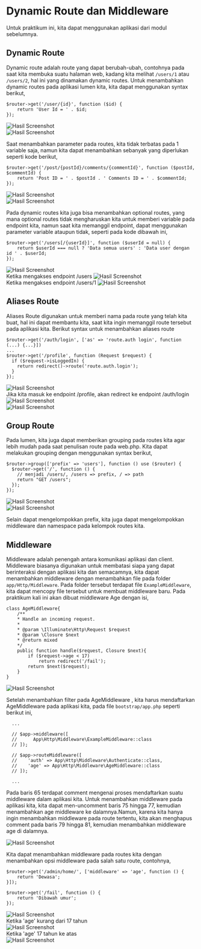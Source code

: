 # Dynamic Route dan Middleware

Untuk praktikum ini, kita dapat menggunakan aplikasi dari modul sebelumnya. <br>

## Dynamic Route

Dynamic route adalah route yang dapat berubah-ubah, contohnya pada saat kita membuka suatu halaman web, kadang kita melihat `/users/1` atau `/users/2`, hal ini yang dinamakan dynamic routes.
Untuk menambahkan dynamic routes pada aplikasi lumen kita, kita dapat menggunakan syntax berikut,

  ```
  $router->get('/user/{id}', function ($id) {
      return 'User Id = ' . $id;
  });
  ```

  ![Hasil Screenshot](../prak5/img1.jpg)<br>
  ![Hasil Screenshot](../prak5/img2.jpg)<br>

Saat menambahkan parameter pada routes, kita tidak terbatas pada 1 variable saja, namun kita dapat menambahkan sebanyak yang diperlukan seperti kode berikut,

  ```
  $router->get('/post/{postId}/comments/{commentId}', function ($postId, $commentId) {
      return 'Post ID = ' . $postId . ' Comments ID = ' . $commentId;
  });
  ```

![Hasil Screenshot](../prak5/img3.jpg)<br>
![Hasil Screenshot](../prak5/img4.jpg)<br>

Pada dynamic routes kita juga bisa menambahkan optional routes, yang mana optional routes tidak mengharuskan kita untuk memberi variable pada endpoint kita, namun saat kita memanggil endpoint, dapat menggunakan parameter variable ataupun tidak, seperti pada kode dibawah ini,

  ```
  $router->get('/users[/{userId}]', function ($userId = null) {
      return $userId === null ? 'Data semua users' : 'Data user dengan id ' . $userId;
  });
  ```

![Hasil Screenshot](../prak5/img5.jpg)<br>
Ketika mengakses endpoint /users
![Hasil Screenshot](../prak5/img6.jpg)<br>
Ketika mengakses endpoint /users/1
![Hasil Screenshot](../prak5/img7.jpg)<br>

## Aliases Route

Aliases Route digunakan untuk memberi nama pada route yang telah kita buat, hal ini dapat membantu kita, saat kita ingin memanggil route tersebut pada aplikasi kita. Berikut syntax untuk menambahkan aliases route

  ```
  $router->get('/auth/login', ['as' => 'route.auth login', function (...) {...}])
  ...
  $router->get('/profile', function (Request $request) {
    if ($request->isLoggedIn) {
      return redirect()->route('route.auth.login');
    }
  });
  ```

![Hasil Screenshot](../prak5/img8.jpg) <br>
Jika kita masuk ke endpoint /profile, akan redirect ke endpoint /auth/login <br>
![Hasil Screenshot](../prak5/img9.jpg) <br>
![Hasil Screenshot](../prak5/img10.jpg)<br>

## Group Route

Pada lumen, kita juga dapat memberikan grouping pada routes kita agar lebih mudah pada saat penulisan route pada web.php. Kita dapat melakukan grouping dengan menggunakan syntax berikut,

  ```
  $router->group(['prefix' => 'users'], function () use ($router) {
    $router->get('/', function () { 
      // menjadi /users/, /users => prefix, / => path
      return "GET /users";
    });
  });
  ```

![Hasil Screenshot](../prak5/img11.jpg)<br>
![Hasil Screenshot](../prak5/img12.jpg)<br>

Selain dapat mengelompokkan prefix, kita juga dapat mengelompokkan middleware dan
namespace pada kelompok routes kita.

## Middleware

Middleware adalah penengah antara komunikasi aplikasi dan client. Middleware biasanya digunakan untuk membatasi siapa yang dapat berinteraksi dengan aplikasi kita dan semacamnya, kita dapat menambahkan middleware dengan menambahkan file pada folder `app/Http/Middleware`. Pada folder tersebut terdapat file `ExampleMiddleware`, kita dapat mencopy file tersebut untuk membuat middleware baru. Pada praktikum kali ini akan dibuat middleware Age dengan isi,

  ```
  class AgeMiddleware{
      /**
      * Handle an incoming request.
      *
      * @param \Illuminate\Http\Request $request
      * @param \Closure $next
      * @return mixed
      */
      public function handle($request, Closure $next){
          if ($request->age < 17)
              return redirect('/fail');
          return $next($request);
      }
  }
  ```

![Hasil Screenshot](../prak5/img13.jpg)<br>

Setelah menambahkan filter pada AgeMiddleware , kita harus mendaftarkan
AgeMiddleware pada aplikasi kita, pada file `bootstrap/app.php` seperti berikut ini,

```
  ...

  // $app->middleware([
  //      App\Http\Middleware\ExampleMiddleware::class
  // ]);
  
  // $app->routeMiddleware([
  //    'auth' => App\Http\Middleware\Authenticate::class,
  //    'age' => App\Http\Middleware\AgeMiddleware::class
  // ]);

  ...
  ```

Pada baris 65 terdapat comment mengenai proses mendaftarkan suatu middleware dalam aplikasi kita. Untuk menambahkan middleware pada aplikasi kita, kita dapat men-uncomment baris 75 hingga 77, kemudian menambahkan age middleware ke dalamnya.Namun, karena kita hanya ingin menambahkan middleware pada route tertentu, kita akan menghapus comment pada baris 79 hingga 81, kemudian menambahkan middleware age di
dalamnya.

![Hasil Screenshot](../prak5/img14.jpg) <br>

Kita dapat menambahkan middleware pada routes kita dengan menambahkan opsi middleware pada salah satu route, contohnya,

  ```
  $router->get('/admin/home/', ['middleware' => 'age', function () {
      return 'Dewasa';
  }]);

  $router->get('/fail', function () {
      return 'Dibawah umur';
  });
  ```

![Hasil Screenshot](../prak5/img15.jpg)<br>
Ketika 'age' kurang dari 17 tahun<br>
![Hasil Screenshot](../prak5/img16.jpg)<br>
Ketika 'age' 17 tahun ke atas<br>
![Hasil Screenshot](../prak5/img17.jpg)<br>